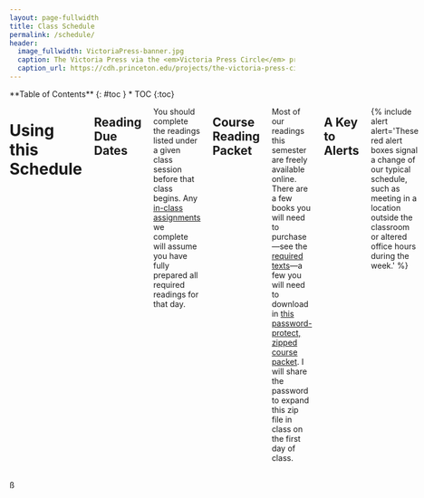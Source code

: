 ```yaml
---
layout: page-fullwidth
title: Class Schedule
permalink: /schedule/
header:
  image_fullwidth: VictoriaPress-banner.jpg
  caption: The Victoria Press via the <em>Victoria Press Circle</em> project
  caption_url: https://cdh.princeton.edu/projects/the-victoria-press-circle/
---
```


<div class="row">
<div class="medium-4 medium-push-8 columns" markdown="1">
<div class="panel radius" markdown="1">
**Table of Contents**
{: #toc }
*  TOC
{:toc}
</div>
</div><!-- /.medium-4.columns -->

<div class="medium-8 medium-pull-4 columns" markdown="1">

# Using this Schedule

## Reading Due Dates

You should complete the readings listed under a given class session before that class begins. Any [in-class assignments](http://s18tot.ryancordell.org/assignments/inclasswork/) we complete will assume you have fully prepared all required readings for that day.

## Course Reading Packet

Most of our readings this semester are freely available online. There are a few books you will need to purchase—see the [required texts](http://s18tot.ryancordell.org/policies/#required-texts)—a few you will need to download in [this password-protect, zipped course packet](https://www.dropbox.com/s/f1aqdvvhqlhphj4/ToTcoursepacket.zip?dl=0). I will share the password to expand this zip file in class on the first day of class. 

## A Key to Alerts

{% include alert alert='These red alert boxes signal a change of our typical schedule, such as meeting in a location outside the classroom or altered office hours during the week.' %}

{% include alert warning='These orange alert boxes signal an assignment due date.' %}

{% include alert info='These information boxes signal an in-class lab that we will work on together. As the semester progresses I will add links to the lab assignments to these boxes. Your fieldbook reports are due within a week of a lab session, or the final lab session for those which extend through multiple class sessions, as indicated by the presence of letters (e.g. 5a and 5b).' %}

-----

# Preface &#9755; re:Mediation

## Tuesday, January 9: Romancing the Book

Introduction to the course and to each other

## Friday, January 12: Media Messages

{% include alert info='[Lab #1: Markdown](http://s18tot.ryancordell.org/lab%20assignments/Lab1-Markdown/)

For this lab you will need a plain-text editor. These free editors are markdown-aware:

+ [Macdown](http://macdown.uranusjr.com/) (Mac)
+ [Mou](http://25.io/mou/) (Mac)
+ [Markdownpad](http://markdownpad.com/) (Windows XP-8)
+ [Markdown Edit](http://markdownedit.com/) (Windows)
+ [Ghostwriter](http://wereturtle.github.io/ghostwriter/) (Windows & Linux)
+ [Remarkable](https://remarkableapp.github.io/) (Linux)' %}

Read:

+ Marshall McLuhan, “The Medium is the Message”
+ Alan Liu, [“Imagining the New Media Encounter”](http://www.digitalhumanities.org/companion/view?docId=blackwell/9781405148641/9781405148641.xml&chunk.id=ss1-3-1&toc.depth=1&toc.id=ss1-3-1&brand=9781405148641_brand)

-----

# Chapter 1 &#9755; Inscription

{% include alert alert='During the week below I will be traveling from Thursday, January 18-Saturday, January 20. I will not hold my usual office hours this week. Our practicum students will lead the workshop on Friday, January 19.' %}

## Tuesday, January 16: Orality & Literacy

Read:

+ James Gleick, *The Information*, prologue-chapter 2 (pg. 3-50)
+ Octavia Butler, "Speech Sounds"

## Friday, January 19: Making Language Visible

Prof. Cordell away today; practicum students will lead this lab at the MFA.

{% include alert info='Lab #2: Visible Language' %}

{% include alert alert='Meet at the Museum of Fine Arts group entrance: off Museum Road on the west side of the building.' %}

Read:

+ Christopher Woods, "Visible Language: The Earliest Writing Systems"

## Tuesday, January 23: Manuscript

{% include alert info='Lab 3: Simulating the Scriptorium' %}

Read:

+ Bede, [“The Story of Cædmon”](http://www.heorot.dk/bede-caedmon.html)
+ Ælfric, [Preface to his translation of Genesis](https://brandonwhawk.net/2014/07/30/aelfrics-preface-to-genesis-a-translation/).
+ Geoffrey Chaucer, [“Chaucer’s Words to His Scrivener”](http://genius.com/Geoffrey-chaucer-chaucers-words-to-his-scrivener-annotated)
+ Excerpts from Johannes Trithemius, [*In Praise of Scribes*](http://misc.yarinareth.net/trithemius.html)

Watch:

+ Getty Museum, ["Making Manuscripts"](https://youtu.be/nuNfdHNTv9o) (6:19)

<iframe width="560" height="315" src="https://www.youtube.com/embed/nuNfdHNTv9o?rel=0" frameborder="0" gesture="media" allow="encrypted-media" allowfullscreen></iframe>


{% include alert alert='This week I will not hold my usual office hours. I will hold hours on Wednesday, January 24 from 10-12.' %}

## Friday, January 26: Dead Media Workshop

Prof. Cordell away; practicum students will supervise a work session for Dead Media projects.

## Tuesday, January 30: Vivifying Media

{% include alert warning='DUE: [Dead Media Poster Presentations](http://s18tot.ryancordell.org/assignments/deadmediaposter/) in class' %}


-----

# Chapter 2 &#9755; Impression

## Friday, February 2: Book Tech

{% include alert info='Lab 4: Thinking with the Codex' %}

{% include alert alert='Meet in the Northeastern Archives & Special Collections, 92 Snell Library (in the basement)' %}

Read:

+ Adam J. Hooks, ["How to Read Like a Renaissance Reader"](http://www.adamghooks.net/2012/08/how-to-read-like-renaissance-reader.html)
+ Browse the following (pick 3-4 to focus on):
  + [Codex Sinaiticus](http://www.bl.uk/turning-the-pages/?id=b00f9a37-422c-4542-bfbd-b97bf3ce7d50&amp;type=book)
  + [Lindisfarne Gospel](http://www.bl.uk/turning-the-pages/?id=fdbcc772-3e21-468d-8ca1-9c192f0f939c&type=book)
  + [Book of Kells](http://digitalcollections.tcd.ie/home/index.php?DRIS_ID=MS58_003v) (this may take awhile to load)
  + [Diamond Sutra](http://www.bl.uk/turning-the-pages/?id=1c92bc7e-8acc-49b3-9a27-b5ad8f44230a&amp;type=sd_planar)
  + [Sultan Baybars' Qur'an](http://www.bl.uk/turning-the-pages/?id=0354faf0-a67a-11db-87d3-0050c2490048&amp;type=book)
  + [The Golden Haggadah](http://www.bl.uk/turning-the-pages/?id=47111807-4e9a-43de-be65-96f49c3d623c&amp;type=book)
  + [The Sherborne Missal](http://www.bl.uk/turning-the-pages/?id=181afc99-df1f-4951-8981-df7e26625850&amp;type=book)
  + [The Gutenberg Bible](https://www.bl.uk/treasures/gutenberg/search.asp)
  + [The Nuremburg Chronicle](https://cudl.lib.cam.ac.uk/view/PR-INC-00000-A-00007-00002-00888/1)
  + [Codex Arundel](http://www.bl.uk/turning-the-pages/?id=758caef0-a664-11db-8b3a-0050c2490048&amp;type=book)
  + [*De Humani Corporis Fabrica*](https://cudl.lib.cam.ac.uk/view/PR-CCF-00046-00036/1)
  + [Shakespeare First Folio](https://cudl.lib.cam.ac.uk/view/PR-SSS-00010-00006/1)
  + [Mamusse wunneetupanatamwe Up-Biblium God naneeswe Nukkone Testament kah wonk VVusku Testament](https://archive.org/details/mamussewunneetup00elio)
  + [The Mercator Atlas of Europe](http://www.bl.uk/turning-the-pages/?id=223c7af8-bad6-4282-a684-17bf45bd0311&amp;type=book)
  + [Nature Printing](https://cudl.lib.cam.ac.uk/view/MS-ADD-10141/1)
  + [*Birds of America*](http://www.bl.uk/turning-the-pages/?id=6bf88002-53a1-41e2-bfc6-de66c674355a&amp;type=book)

## Tuesday, February 6: Into the Matrix

{% include alert info='Lab 5a: Preparing to Print' %}

Read:

+ James Gleick, *The Information*, chapter 3 (pg. 51-77)
+ Ann Blair, "Introduction" from *Too Much To Know*


Watch:

+ Stephen Fry, [*The Machine That Made Us*](http://www.veoh.com/watch/v18714625RMJnrG8x) (This video is about 1 hour long; plan accordingly!)

<iframe width="560" height="315" src="https://www.youtube.com/embed/8svE2AjQWYE?rel=0" frameborder="0" allow="autoplay; encrypted-media" allowfullscreen></iframe>

Optional, but quite useful:

+ ["Letterpress Printing"](https://youtu.be/bPCiWiLu-W4)  

<iframe width="280" height="157" src="https://www.youtube.com/embed/bPCiWiLu-W4?rel=0" frameborder="0" allow="autoplay; encrypted-media" allowfullscreen></iframe>

+ ["How to Use a Composing Stick"](https://youtu.be/AHrLIVeH1KM)  

<iframe width="280" height="157" src="https://www.youtube.com/embed/AHrLIVeH1KM?rel=0" frameborder="0" allow="autoplay; encrypted-media" allowfullscreen></iframe>

## Friday, February 9: The Business of Print 

{% include alert info='Lab 5b: Planning Your Print Project' %}

Read: 

+ Sarah Werner, ["Finding Women in the Printing Shop"](http://sarahwerner.net/blog/2014/10/finding-women-in-the-printing-shop/)
+ Benjamin Franklin, *The Autobiography of Benjamin Franklin* (pg. 7-57, ending at "The affairs of the Revolution occasion'd the interruption.")
+ Herman Melville, ["The Tartarus of Maids"](https://victorianpersistence.files.wordpress.com/2016/06/the-paradise-of-bachelors-and-the-tartarus-of-maids.pdf)

Read (optional): 

+ Lisa Gitelman, “Print Culture (Other Than Codex): Job Printing and Its Importance"

Watch (Optional)

+ [Tested Learns the Craft of Letterpress Printing](https://youtu.be/4pg8A0ab6S4)

<iframe width="560" height="315" src="https://www.youtube.com/embed/4pg8A0ab6S4?rel=0" frameborder="0" allow="autoplay; encrypted-media" allowfullscreen></iframe>

## Tuesday, February 13: Typecasting

{% include alert info='Lab 6a: Composing & Imposing' %}

Read:

+ Chris Gayomali, ["How Typeface Influences the Way We Read and Think"](http://theweek.com/articles/463196/how-typeface-influences-way-read-think)
+ Lindsay Lynch, ["How I Came to Love the En Space"](http://www.theatlantic.com/technology/archive/2016/09/how-i-came-to-love-the-en-space/499337/)
+ Pick at least one font from the [Kern Your Enthusiasm](http://hilobrow.com/tag/kern-enthusiasm/) series and read its blog post. You will be reporting on your chosen article in class so read it carefully.

(Optional) Watch:

+ [*Helvetica* movie trailer](https://youtu.be/LL60GEGjj_Q)

<iframe width="560" height="315" src="https://www.youtube.com/embed/LL60GEGjj_Q?rel=0" frameborder="0" allow="autoplay; encrypted-media" allowfullscreen></iframe>

## Friday, February 16: A Mechanical Mind

{% include alert info='Lab 6b: Pulling the Press!' %}

Read: 

+ Ellen Cushman, "'We're Taking the Genius of Sequoyah into This Century': The Cherokee Syllabary, Peoplehood, and Perseverance"
+ Articles about the [Victoria Press](https://en.wikipedia.org/wiki/Victoria_Press)
  + M. M. H., "A Ramble with Mrs. Grundy: A Visit to the Victoria Printing Press," *English Woman's Journal* (1860)
  + "The Victoria Press," *Illustrated London News* (15 June 1861)
  + Emily Faithfull, "Women Compositors," *English Woman's Journal* (1861)

## Tuesday, February 20: Media & Moral Panic

Read:

+ Frank Furedi, [“The Media’s First Moral Panic”](http://www.frankfuredi.com/article/the_medias_first_moral_panic)
+ Anna North, [“When Novels Were Bad for You”](http://op-talk.blogs.nytimes.com/2014/09/14/when-novels-were-bad-for-you/?_r=0)
+ 19th-Century Commentaries on Novel Reading:
    + [“On Novel Reading”](http://www.merrycoz.org/books/NOVELS01.xhtml) (from *The Guardian; or Youth’s Religious Instructor*, 1820)
    + [“Devouring Books”](http://www.merrycoz.org/books/DEVOURNG.xhtml) (from the *American Annals of Education*, 1835)
    + M.M. Backus, [“Novel Writers and Publishers”](http://www.merrycoz.org/books/PARLOR.xhtml) (from *Christian Parlor Magazine*, 1844)

## Friday, February 23: Format

{% include alert info='Lab 7: Deciphering Physical Books' %}

Read:

+ Jane Austen, Letters to her sister Cassandra (these are in order so you can read down from the first link to the next two letters):
  + [Friday, January 29](http://www.pemberley.com/janeinfo/auslet22.html#letter124)
  + [Thursday, February 4](http://www.pemberley.com/janeinfo/auslet22.html#letter125)
  + [February ?? 1813](http://www.pemberley.com/janeinfo/auslet22.html#letter126)
+ Charles W. Chesnutt, "Baxter's Procustes"
+ Leah Price, "Introduction" to *How to Do Things with Books in Victorian Britain*

{% include alert alert='This week I will will be traveling from Tuesday, February 27 (at night) until Thursday, March 1. I will not hold my usual Thursday office hours this week.' %}

-----

# Chapter 3 &#9755; Read-Write-Execute

## Tuesday, February 27: Annihilating Time & Space

Read:

+ James Gleick, *The Information*, chapters 4-6 (pg. 78-203)
+ Henry David Thoreau [on the telegraph](http://www.logicalpoetry.com/tech/thoreau.html)

## Friday, March 2: Circulation

Read:

+ James Gleick, *The Information*, chapter 11 (pg. 310-323)
+ Rebecca Onion, ["Going Viral in the Nineteenth Century"](http://www.laphamsquarterly.org/roundtable/going-viral-nineteenth-century)
+ Read "Beautiful Snow" and 4 other verses of your choosing from [*Fugitive Verses*](http://fugitiverses.viraltexts.org). 
  + Read the poems and also look at the example newspaper printing linked at the top of each.

## Spring Break, March 4-10

## Monday, March 12

{% include alert warning='DUE: Unessay 1 by 5pm' %}

## Tuesday, March 13: A Pocket Universe

{% include alert info='Lab 8: Computational Reading I (words & ngrams)' %}

Read:

+ Sydney Padua, [*The Thrilling Adventures of Lovelace and Babbage*](http://amzn.to/2iPqWRY) (beginning-pg. 90)

## Friday, March 16: Text as Data

{% include alert info='Lab 9: Computational Reading II (sentiments & topics)' %}

Read:

+ Sydney Padua, [*The Thrilling Adventures of Lovelace and Babbage*](http://amzn.to/2iPqWRY) (pg. 147-207)

Read (optional):

+ Mark C. Marino, ["Why We Must Read the Code: The Science Wars, Episode IV"](http://dhdebates.gc.cuny.edu/debates/text/64)


## Tuesday, March 20: Machine Writing

{% include alert info='Lab 10: Computational Writing (Building a Bot)' %}

Read:

+ Vikram Chandra, ["The Beauty of Code"](https://www.theparisreview.org/blog/2014/09/05/the-beauty-of-code/)
+ Annette Vee, "Understanding Computer Programming as Literacy"


## Friday, March 23: Open Lab

Professor Cordell away: **Open Lab** with practicum students to catch up with R programming labs

-----

# Chapter 4 &#9755; Memory

## Tuesday, March 27: Obsolescence

Watch:

+ Carl Schlesinger and David Loeb Weiss, ["Farewell etaoin shrdlu"](https://vimeo.com/127605643) (30 mins)

<iframe src="https://player.vimeo.com/video/127605643?byline=0&portrait=0" width="640" height="360" frameborder="0" webkitallowfullscreen mozallowfullscreen allowfullscreen></iframe>
<p><a href="https://vimeo.com/127605643">Farewell - ETAOIN SHRDLU - 1978</a> from <a href="https://vimeo.com/user4747369">Linotype: The Film</a> on <a href="https://vimeo.com">Vimeo</a>.</p>

Read:

+ Lauren J. Young, Daniel Peterschmidt, and Cat Frazier, "File Not Found Series"
  + ["Ghosts in The Reels"](https://apps.sciencefriday.com/data/ghosts.html)
  + ["The Librarians Saving the Internet"](https://apps.sciencefriday.com/data/librarians.html)
  + ["Data Reawakening"](https://apps.sciencefriday.com/data/reawakening.html)

(Optional) Read/Browse:

+ Kenneth Goldsmith, ["The Artful Accidents of Google Books"](http://www.newyorker.com/books/page-turner/the-artful-accidents-of-google-books)
+ [The Art of Google Books](http://theartofgooglebooks.tumblr.com/) 

## Friday, March 30: The Book is Dead (Long Live the Book)

{% include alert info='Lab 11a: Paper Circuits' %}

Read:

+ Octave Uzanne, ["The End of Books"](https://ebooks.adelaide.edu.au/u/uzanne/octave/end/)
+ Michael Harris, ["I Have Forgotten How to Read"](https://www.theglobeandmail.com/opinion/i-have-forgotten-how-toread/article37921379/)
+ Matthew Kirschenbaum, ["Books After the Death of the Book"](http://www.publicbooks.org/books-after-the-death-of-the-book/)

Watch:

+ ["Elektrobiblioteka / Electrolibrary"](https://vimeo.com/47656204)

<iframe src="https://player.vimeo.com/video/47656204" width="640" height="360" frameborder="0" webkitallowfullscreen mozallowfullscreen allowfullscreen></iframe>
<p><a href="https://vimeo.com/47656204">Elektrobiblioteka / Electrolibrary</a> from <a href="https://vimeo.com/prtscr">printscreen</a> on <a href="https://vimeo.com">Vimeo</a>.</p>

## Tuesday, April 3: Processing Words

{% include alert info='Lab 11b: Paper Circuits' %}

Read:

+ David M. Berry and Jan Rybicki, ["The Author Signal, Nietzsche's Typewriter and Medium Theory"](https://stunlaw.blogspot.com/2012/12/the-author-signal-nietzsches-typewriter.html)
+ Matthew Kirschenbaum, ["This Faithful Machine"](https://www.theparisreview.org/blog/2016/05/11/this-faithful-machine/)
+ ——, ["Technology changes how authors write, but the big impact isn’t on their style"](https://theconversation.com/technology-changes-how-authors-write-but-the-big-impact-isnt-on-their-style-61955)

## Friday, April 6: An Index of All Knowledge

Read: 

+ James Gleick, *The Information*, chapter 14-epilogue (pg. 373-426)
+ Ted Chiang, ["The Truth of Fact, the Truth of Feeling"](https://subterraneanpress.com/magazine/fall_2013/the_truth_of_fact_the_truth_of_feeling_by_ted_chiang)


## Tuesday, April 10: Because Survival is Insufficient

Read:

+ Emily St. John Mandel, [*Station Eleven*](http://amzn.to/2hSefIP) (to the end of section 4, page 164)


## Friday, April 13: The Museum of Civilization

Read:

+ Emily St. John Mandel, [*Station Eleven*](http://amzn.to/2hSefIP) (to end of book)


## Tuesday, April 17: Book Futures

+ Jorge Louis Borges, "The Library of Babel"

# Epilogue &#9755; &#9755; &#9755; &#9755; &#9755; 

## Friday, April 20

{% include alert warning='DUE: Unessay 2 by 5pm' %}


</div><!-- /.medium-8.columns -->
</div><!-- /.row -->ß